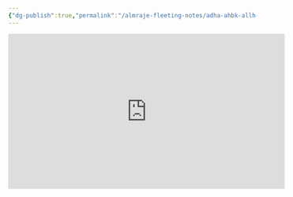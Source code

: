 ```yaml
---
{"dg-publish":true,"permalink":"/almraje-fleeting-notes/adha-ahbk-allh-mn-arwe-maqal-salh-almghamsy-mwthr-fy-alnfs/"}
---
```



<iframe width="560" height="315" src="https://www.youtube.com/embed/Ouf1baXjfBo" title="YouTube video player" frameborder="0" allow="accelerometer; autoplay; clipboard-write; encrypted-media; gyroscope; picture-in-picture" allowfullscreen></iframe>


